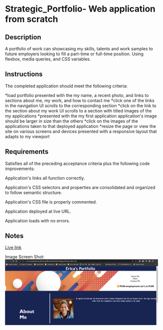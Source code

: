# Strategic_Portfolio- Web application from scratch

## Description

A portfolio of work can showcasing my skills, talents and work samples to future employers looking to fill a part-time or full-time position. Using flexbox, media queries, and CSS variables.

## Instructions

The completed application should meet the following criteria:

*load portfolio
presented with the my name, a recent photo, and links to sections about me, my work, and how to contact me
*click one of the links in the navigation
UI scrolls to the corresponding section
*click on the link to the section about my work
UI scrolls to a section with titled images of the my applications
*presented with the my first application
application's image should be larger in size than the others
*click on the images of the applications
taken to that deployed application
*resize the page or view the site on various screens and devices
presented with a responsive layout that adapts to my viewport

## Requirements

Satisfies all of the preceding acceptance criteria plus the following code improvements:

Application's links all function correctly.

Application's CSS selectors and properties are consolidated and organized to follow semantic structure.

Application's CSS file is properly commented.

Application deployed at live URL.

Application loads with no errors.

## Notes

[Live link](https://leybaair.github.io/Strategic_Portfolio/)

Image Screen Shot: ![On a desktop, image displays finished project](./assets/liveshot.png)
